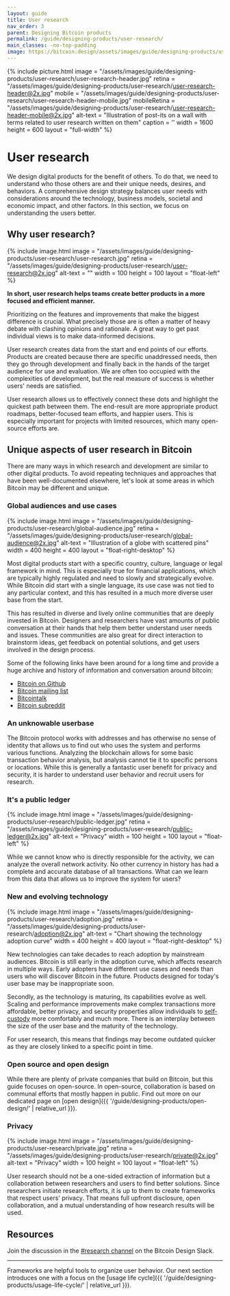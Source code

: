```yaml
---
layout: guide
title: User research
nav_order: 3
parent: Designing Bitcoin products
permalink: /guide/designing-products/user-research/
main_classes: -no-top-padding
image: https://bitcoin.design/assets/images/guide/designing-products/user-research/user-research-preview.jpg
---
```


<!--

Editor's notes

Goal of this page is to frame user research in the bitcoin ecosystem.
- The role, importance, and value of user research
- Unique aspects of the space
- Starting points for getting involved
- Further resources

Ideas for further content could be deep-dives into specific methods and frameworks,
and practical resources like survey kits. For generic content around user research,
it should be considered whether to include it or link to external resources.

Illustration sources

- https://www.figma.com/file/qzvCvqhSRx3Jq8aywaSjlr/Bitcoin-Design-Guide-Illustrations-CO?node-id=288%3A652

-->

{% include picture.html
   image = "/assets/images/guide/designing-products/user-research/user-research-header.jpg"
   retina = "/assets/images/guide/designing-products/user-research/user-research-header@2x.jpg"
   mobile = "/assets/images/guide/designing-products/user-research/user-research-header-mobile.jpg"
   mobileRetina = "/assets/images/guide/designing-products/user-research/user-research-header-mobile@2x.jpg"
   alt-text = "Illustration of post-its on a wall with terms related to user research written on them"
   caption = ''
   width = 1600
   height = 600
   layout = "full-width"
%}

# User research

We design digital products for the benefit of others. To do that, we need to understand who those others are and their unique needs, desires, and behaviors. A comprehensive design strategy balances user needs with considerations around the technology, business models, societal and economic impact, and other factors. In this section, we focus on understanding the users better.

## Why user research?

<div class="center" markdown="1">

{% include image.html
   image = "/assets/images/guide/designing-products/user-research/user-research.jpg"
   retina = "/assets/images/guide/designing-products/user-research/user-research@2x.jpg"
   alt-text = ""
   width = 100
   height = 100
   layout = "float-left"
%}

**In short, user research helps teams create better products in a more focused and efficient manner.**

Prioritizing on the features and improvements that make the biggest difference is crucial. What precisely those are is often a matter of heavy debate with clashing opinions and rationale. A great way to get past individual views is to make data-informed decisions.

User research creates data from the start and end points of our efforts. Products are created because there are specific unaddressed needs, then they go through development and finally back in the hands of the target audience for use and evaluation. We are often too occupied with the complexities of development, but the real measure of success is whether users' needs are satisfied.

</div>

User research allows us to effectively connect these dots and highlight the quickest path between them. The end-result are more appropriate product roadmaps, better-focused team efforts, and happier users. This is especially important for projects with limited resources, which many open-source efforts are.

## Unique aspects of user research in Bitcoin

There are many ways in which research and development are similar to other digital products. To avoid repeating techniques and approaches that have been well-documented elsewhere, let's look at some areas in which Bitcoin may be different and unique.

### Global audiences and use cases

<div class="center" markdown="1">

{% include image.html
   image = "/assets/images/guide/designing-products/user-research/global-audience.jpg"
   retina = "/assets/images/guide/designing-products/user-research/global-audience@2x.jpg"
   alt-text = "Illustration of a globe with scattered pins"
   width = 400
   height = 400
   layout = "float-right-desktop"
%}

Most digital products start with a specific country, culture, language or legal framework in mind. This is especially true for financial applications, which are typically highly regulated and need to slowly and strategically evolve. While Bitcoin did start with a single language, its use case was not tied to any particular context, and this has resulted in a much more diverse user base from the start.

This has resulted in diverse and lively online communities that are deeply invested in Bitcoin. Designers and researchers have vast amounts of public conversation at their hands that help them better understand user needs and issues. These communities are also great for direct interaction to brainstorm ideas, get feedback on potential solutions, and get users involved in the design process.

Some of the following links have been around for a long time and provide a huge archive and history of information and conversation around bitcoin:
- [Bitcoin on Github](https://github.com/bitcoin)
- [Bitcoin mailing list](https://lists.linuxfoundation.org/mailman/listinfo/bitcoin-dev)
- [Bitcointalk](https://bitcointalk.org/)
- [Bitcoin subreddit](https://www.reddit.com/r/bitcoin)

</div>

### An unknowable userbase

The Bitcoin protocol works with addresses and has otherwise no sense of identity that allows us to find out who uses the system and performs various functions. Analyzing the blockchain allows for some basic transaction behavior analysis, but analysis cannot tie it to specific persons or locations. While this is generally a fantastic user benefit for privacy and security, it is harder to understand user behavior and recruit users for research.

### It's a public ledger

<div class="center" markdown="1">

{% include image.html
   image = "/assets/images/guide/designing-products/user-research/public-ledger.jpg"
   retina = "/assets/images/guide/designing-products/user-research/public-ledger@2x.jpg"
   alt-text = "Privacy"
   width = 100
   height = 100
   layout = "float-left"
%}

While we cannot know who is directly responsible for the activity, we can analyze the overall network activity. No other currency in history has had a complete and accurate database of all transactions. What can we learn from this data that allows us to improve the system for users?

</div>

### New and evolving technology

<div class="center" markdown="1">

{% include image.html
   image = "/assets/images/guide/designing-products/user-research/adoption.jpg"
   retina = "/assets/images/guide/designing-products/user-research/adoption@2x.jpg"
   alt-text = "Chart showing the technology adoption curve"
   width = 400
   height = 400
   layout = "float-right-desktop"
%}

New technologies can take decades to reach adoption by mainstream audiences. Bitcoin is still early in the adoption curve, which affects research in multiple ways. Early adopters have different use cases and needs than users who will discover Bitcoin in the future. Products designed for today's user base may be inappropriate soon.

Secondly, as the technology is maturing, its capabilities evolve as well. Scaling and performance improvements make complex transactions more affordable, better privacy, and security properties allow individuals to [self-custody](/guide/foundations/principles/#self-custody) more comfortably and much more. There is an interplay between the size of the user base and the maturity of the technology.

For user research, this means that findings may become outdated quicker as they are closely linked to a specific point in time.

<!--

Links to:
- BIPs

-->

</div>

### Open source and open design

While there are plenty of private companies that build on Bitcoin, but this guide focuses on open-source. In open-source, collaboration is based on communal efforts that mostly happen in public. Find out more on our dedicated page on [open design]({{ '/guide/designing-products/open-design/' | relative_url }}).

<!--

Links to:
- Open design
- Connect with others who work on related projects
- Provide easy ways for community members to conduct research

-->

### Privacy

<div class="center" markdown="1">

{% include image.html
   image = "/assets/images/guide/designing-products/user-research/private.jpg"
   retina = "/assets/images/guide/designing-products/user-research/private@2x.jpg"
   alt-text = "Privacy"
   width = 100
   height = 100
   layout = "float-left"
%}

User research should not be a one-sided extraction of information but a collaboration between researchers and users to find better solutions. Since researchers initiate research efforts, it is up to them to create frameworks that respect users' privacy. That means full upfront disclosure, open collaboration, and a mutual understanding of how research results will be used.

</div>

<!--

Links to:
- Anonymous surveys

-->

## Resources

Join the discussion in the [#research channel](https://bitcoindesign.slack.com/archives/C015DQEPCHJ) on the Bitcoin Design Slack.

<!--

Links to:
- Research projects from Jamaal, Thor, Maggie, etc

-->

---

Frameworks are helpful tools to organize user behavior. Our next section introduces one with a focus on the [usage life cycle]({{ '/guide/designing-products/usage-life-cycle/' | relative_url }}).
